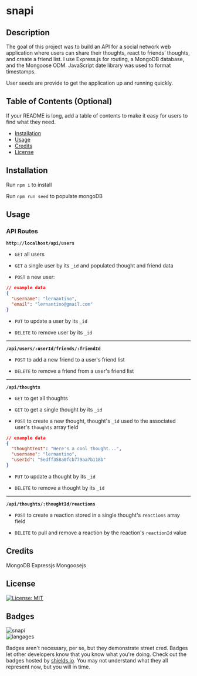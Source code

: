 # snapi

## Description

The goal of this project was to build an API for a social network web application where users can share their thoughts, react to friends’ thoughts, and create a friend list. I use Express.js for routing, a MongoDB database, and the Mongoose ODM. JavaScript date library was used to format timestamps.

User seeds are provide to get the application up and running quickly.

## Table of Contents (Optional)

If your README is long, add a table of contents to make it easy for users to find what they need.

- [Installation](#installation)
- [Usage](#usage)
- [Credits](#credits)
- [License](#license)

## Installation

Run `npm i` to install

Run `npm run seed` to populate mongoDB

## Usage

### API Routes

**`http://localhost/api/users`**

* `GET` all users

* `GET` a single user by its `_id` and populated thought and friend data

* `POST` a new user:

```json
// example data
{
  "username": "lernantino",
  "email": "lernantino@gmail.com"
}
```

* `PUT` to update a user by its `_id`

* `DELETE` to remove user by its `_id`

---

**`/api/users/:userId/friends/:friendId`**

* `POST` to add a new friend to a user's friend list

* `DELETE` to remove a friend from a user's friend list

---

**`/api/thoughts`**

* `GET` to get all thoughts

* `GET` to get a single thought by its `_id`

* `POST` to create a new thought, thought's `_id` used to the associated user's `thoughts` array field

```json
// example data
{
  "thoughtText": "Here's a cool thought...",
  "username": "lernantino",
  "userId": "5edff358a0fcb779aa7b118b"
}
```

* `PUT` to update a thought by its `_id`

* `DELETE` to remove a thought by its `_id`

---

**`/api/thoughts/:thoughtId/reactions`**

* `POST` to create a reaction stored in a single thought's `reactions` array field

* `DELETE` to pull and remove a reaction by the reaction's `reactionId` value


## Credits

MongoDB
Expressjs
Mongoosejs

## License

 [![License: MIT](https://img.shields.io/badge/License-MIT-yellow.svg)](https://opensource.org/licenses/MIT)


## Badges

![snapi](https://img.shields.io/github/languages/top/gnimelf/snapi)  
![langages](https://img.shields.io/github/languages/count/gnimelf/snapi)

Badges aren't necessary, per se, but they demonstrate street cred. Badges let other developers know that you know what you're doing. Check out the badges hosted by [shields.io](https://shields.io/). You may not understand what they all represent now, but you will in time.


